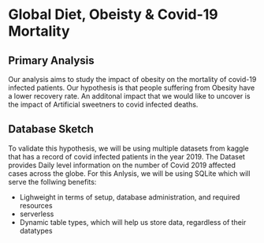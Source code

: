 # Global Diet, Obeisty & Covid-19 Mortality

## Primary Analysis

Our analysis aims to study the impact of obesity on the mortality of covid-19 infected patients. Our hypothesis is that people suffering from Obesity have a lower recovery rate. An additonal impact that we would like to uncover is the impact of Artificial sweetners to covid infected deaths.

## Database Sketch

To validate this hypothesis, we will be using multiple datasets from kaggle that has a record of covid infected patients in the year 2019. The Dataset provides Daily level information on the number of Covid 2019 affected cases across the globe. For this Anlysis, we will be using SQLite which will serve the follwing benefits:
  - Lighweight in terms of setup, database administration, and required resources
  - serverless
  - Dynamic table types, which will help us store data, regardless of their datatypes
